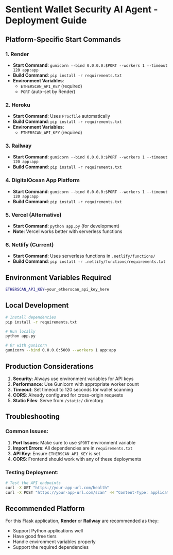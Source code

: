 # Sentient Wallet Security AI Agent - Deployment Guide

## Platform-Specific Start Commands

### 1. **Render** 
- **Start Command**: `gunicorn --bind 0.0.0.0:$PORT --workers 1 --timeout 120 app:app`
- **Build Command**: `pip install -r requirements.txt`
- **Environment Variables**: 
  - `ETHERSCAN_API_KEY` (required)
  - `PORT` (auto-set by Render)

### 2. **Heroku**
- **Start Command**: Uses `Procfile` automatically
- **Build Command**: `pip install -r requirements.txt`
- **Environment Variables**: 
  - `ETHERSCAN_API_KEY` (required)

### 3. **Railway**
- **Start Command**: `gunicorn --bind 0.0.0.0:$PORT --workers 1 --timeout 120 app:app`
- **Build Command**: `pip install -r requirements.txt`

### 4. **DigitalOcean App Platform**
- **Start Command**: `gunicorn --bind 0.0.0.0:$PORT --workers 1 --timeout 120 app:app`
- **Build Command**: `pip install -r requirements.txt`

### 5. **Vercel** (Alternative)
- **Start Command**: `python app.py` (for development)
- **Note**: Vercel works better with serverless functions

### 6. **Netlify** (Current)
- **Start Command**: Uses serverless functions in `.netlify/functions/`
- **Build Command**: `pip install -r .netlify/functions/requirements.txt`

## Environment Variables Required

```bash
ETHERSCAN_API_KEY=your_etherscan_api_key_here
```

## Local Development

```bash
# Install dependencies
pip install -r requirements.txt

# Run locally
python app.py

# Or with gunicorn
gunicorn --bind 0.0.0.0:5000 --workers 1 app:app
```

## Production Considerations

1. **Security**: Always use environment variables for API keys
2. **Performance**: Use Gunicorn with appropriate worker count
3. **Timeout**: Set timeout to 120 seconds for wallet scanning
4. **CORS**: Already configured for cross-origin requests
5. **Static Files**: Serve from `/static/` directory

## Troubleshooting

### Common Issues:
1. **Port Issues**: Make sure to use `$PORT` environment variable
2. **Import Errors**: All dependencies are in `requirements.txt`
3. **API Key**: Ensure `ETHERSCAN_API_KEY` is set
4. **CORS**: Frontend should work with any of these deployments

### Testing Deployment:
```bash
# Test the API endpoints
curl -X GET "https://your-app-url.com/health"
curl -X POST "https://your-app-url.com/scan" -H "Content-Type: application/json" -d '{"address":"0x742d35Cc6634C0532925a3b8D4C9db96C4b4d8b6"}'
```

## Recommended Platform

For this Flask application, **Render** or **Railway** are recommended as they:
- Support Python applications well
- Have good free tiers
- Handle environment variables properly
- Support the required dependencies
